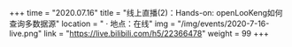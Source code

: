 +++ 
time = "2020.07.16" 
title = "线上直播(2)：Hands-on: openLooKeng如何查询多数据源" 
location = " · 地点：在线" 
img = "/img/events/2020-7-16-live.png" 
link = "https://live.bilibili.com/h5/22366478"
weight = 99
+++
